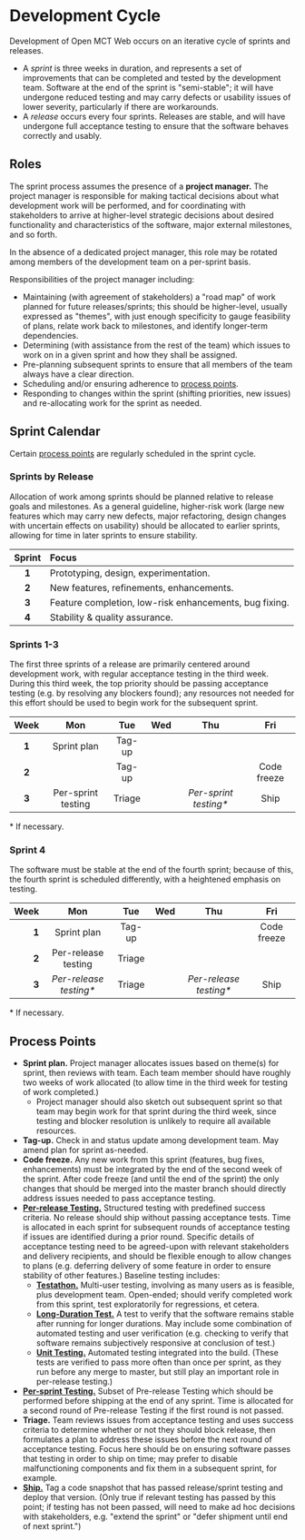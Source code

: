 # Development Cycle

Development of Open MCT Web occurs on an iterative cycle of
sprints and releases.

* A _sprint_ is three weeks in duration, and represents a
  set of improvements that can be completed and tested by the
  development team. Software at the end of the sprint is
  "semi-stable"; it will have undergone reduced testing and may carry
  defects or usability issues of lower severity, particularly if
  there are workarounds.
* A _release_ occurs every four sprints. Releases are stable, and
  will have undergone full acceptance testing to ensure that the
  software behaves correctly and usably.

## Roles

The sprint process assumes the presence of a __project manager.__
The project manager is responsible for
making tactical decisions about what development work will be
performed, and for coordinating with stakeholders to arrive at
higher-level strategic decisions about desired functionality
and characteristics of the software, major external milestones,
and so forth.

In the absence of a dedicated project manager, this role may be rotated
among members of the development team on a per-sprint basis.

Responsibilities of the project manager including:

* Maintaining (with agreement of stakeholders) a "road map" of work
  planned for future releases/sprints; this should be higher-level,
  usually expressed as "themes",
  with just enough specificity to gauge feasibility of plans,
  relate work back to milestones, and identify longer-term
  dependencies.
* Determining (with assistance from the rest of the team) which
  issues to work on in a given sprint and how they shall be
  assigned.
* Pre-planning subsequent sprints to ensure that all members of the
  team always have a clear direction.
* Scheduling and/or ensuring adherence to
  [process points](#process-points).
* Responding to changes within the sprint (shifting priorities,
  new issues) and re-allocating work for the sprint as needed.

## Sprint Calendar

Certain [process points](#process-points) are regularly scheduled in
the sprint cycle.

### Sprints by Release

Allocation of work among sprints should be planned relative to release
goals and milestones. As a general guideline, higher-risk work (large
new features which may carry new defects, major refactoring, design
changes with uncertain effects on usability) should be allocated to
earlier sprints, allowing for time in later sprints to ensure stability.

| Sprint | Focus                                                   |
|:------:|:--------------------------------------------------------|
| __1__  | Prototyping, design, experimentation.                   |
| __2__  | New features, refinements, enhancements.                |
| __3__  | Feature completion, low-risk enhancements, bug fixing.  |
| __4__  | Stability & quality assurance.                          |

### Sprints 1-3

The first three sprints of a release are primarily centered around
development work, with regular acceptance testing in the third
week. During this third week, the top priority should be passing
acceptance testing (e.g. by resolving any blockers found); any
resources not needed for this effort should be used to begin work
for the subsequent sprint.

| Week  | Mon                       | Tue    | Wed | Thu                          | Fri         |
|:-----:|:-------------------------:|:------:|:---:|:----------------------------:|:-----------:|
| __1__ | Sprint plan               | Tag-up |     |                              |             |
| __2__ |                           | Tag-up |     |                              | Code freeze |
| __3__ | Per-sprint testing        | Triage |     | _Per-sprint testing*_        | Ship        |

&ast; If necessary.

### Sprint 4

The software must be stable at the end of the fourth sprint; because of
this, the fourth sprint is scheduled differently, with a heightened
emphasis on testing.

| Week   | Mon                       | Tue    | Wed | Thu                          | Fri         |
|-------:|:-------------------------:|:------:|:---:|:----------------------------:|:-----------:|
| __1__  | Sprint plan               | Tag-up |     |                              | Code freeze |
| __2__  | Per-release testing       | Triage |     |                              |             |
| __3__  | _Per-release testing*_    | Triage |     | _Per-release testing*_       | Ship        |

&ast; If necessary.

## Process Points

* __Sprint plan.__ Project manager allocates issues based on
  theme(s) for sprint, then reviews with team. Each team member
  should have roughly two weeks of work allocated (to allow time
  in the third week for testing of work completed.)
  * Project manager should also sketch out subsequent sprint so
    that team may begin work for that sprint during the
    third week, since testing and blocker resolution is unlikely
    to require all available resources.
* __Tag-up.__ Check in and status update among development team.
  May amend plan for sprint as-needed.
* __Code freeze.__ Any new work from this sprint
  (features, bug fixes, enhancements) must be integrated by the
  end of the second week of the sprint. After code freeze
  (and until the end of the sprint) the only changes that should be
  merged into the master branch should directly address issues
  needed to pass acceptance testing.
* [__Per-release Testing.__](testing/plan.md#per-release-testing)
  Structured testing with predefined
  success criteria. No release should ship without passing
  acceptance tests. Time is allocated in each sprint for subsequent
  rounds of acceptance testing if issues are identified during a
  prior round. Specific details of acceptance testing need to be
  agreed-upon with relevant stakeholders and delivery recipients,
  and should be flexible enough to allow changes to plans
  (e.g. deferring delivery of some feature in order to ensure
  stability of other features.) Baseline testing includes:
  * [__Testathon.__](testing/plan.md#user-testing)
    Multi-user testing, involving as many users as
    is feasible, plus development team. Open-ended; should verify
    completed work from this sprint, test exploratorily for
    regressions, et cetera.
  * [__Long-Duration Test.__](testing/plan.md#long-duration-testing) A
    test to verify that the software remains
    stable after running for longer durations. May include some
    combination of automated testing and user verification (e.g.
    checking to verify that software remains subjectively
    responsive at conclusion of test.)
  * [__Unit Testing.__](testing/plan.md#unit-testing)
    Automated testing integrated into the
    build. (These tests are verified to pass more often than once
    per sprint, as they run before any merge to master, but still
    play an important role in per-release testing.)
* [__Per-sprint Testing.__](testing/plan.md#per-sprint-testing)
  Subset of Pre-release Testing
  which should be performed before shipping at the end of any
  sprint. Time is allocated for a second round of
  Pre-release Testing if the first round is not passed.
* __Triage.__ Team reviews issues from acceptance testing and uses
  success criteria to determine whether or not they should block
  release, then formulates a plan to address these issues before
  the next round of acceptance testing. Focus here should be on
  ensuring software passes that testing in order to ship on time;
  may prefer to disable malfunctioning components and fix them
  in a subsequent sprint, for example.
* [__Ship.__](version.md) Tag a code snapshot that has passed release/sprint
  testing and deploy that version. (Only true if relevant
  testing has passed by this point; if testing has not
  been passed, will need to make ad hoc decisions with stakeholders,
  e.g. "extend the sprint" or "defer shipment until end of next
  sprint.")
